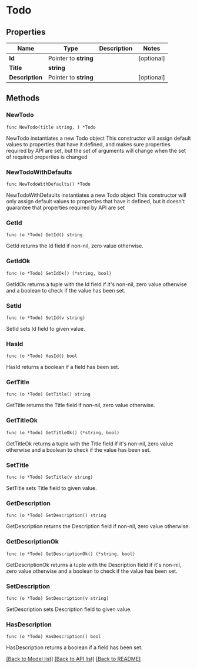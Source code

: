 # Todo

## Properties

Name | Type | Description | Notes
------------ | ------------- | ------------- | -------------
**Id** | Pointer to **string** |  | [optional] 
**Title** | **string** |  | 
**Description** | Pointer to **string** |  | [optional] 

## Methods

### NewTodo

`func NewTodo(title string, ) *Todo`

NewTodo instantiates a new Todo object
This constructor will assign default values to properties that have it defined,
and makes sure properties required by API are set, but the set of arguments
will change when the set of required properties is changed

### NewTodoWithDefaults

`func NewTodoWithDefaults() *Todo`

NewTodoWithDefaults instantiates a new Todo object
This constructor will only assign default values to properties that have it defined,
but it doesn't guarantee that properties required by API are set

### GetId

`func (o *Todo) GetId() string`

GetId returns the Id field if non-nil, zero value otherwise.

### GetIdOk

`func (o *Todo) GetIdOk() (*string, bool)`

GetIdOk returns a tuple with the Id field if it's non-nil, zero value otherwise
and a boolean to check if the value has been set.

### SetId

`func (o *Todo) SetId(v string)`

SetId sets Id field to given value.

### HasId

`func (o *Todo) HasId() bool`

HasId returns a boolean if a field has been set.

### GetTitle

`func (o *Todo) GetTitle() string`

GetTitle returns the Title field if non-nil, zero value otherwise.

### GetTitleOk

`func (o *Todo) GetTitleOk() (*string, bool)`

GetTitleOk returns a tuple with the Title field if it's non-nil, zero value otherwise
and a boolean to check if the value has been set.

### SetTitle

`func (o *Todo) SetTitle(v string)`

SetTitle sets Title field to given value.


### GetDescription

`func (o *Todo) GetDescription() string`

GetDescription returns the Description field if non-nil, zero value otherwise.

### GetDescriptionOk

`func (o *Todo) GetDescriptionOk() (*string, bool)`

GetDescriptionOk returns a tuple with the Description field if it's non-nil, zero value otherwise
and a boolean to check if the value has been set.

### SetDescription

`func (o *Todo) SetDescription(v string)`

SetDescription sets Description field to given value.

### HasDescription

`func (o *Todo) HasDescription() bool`

HasDescription returns a boolean if a field has been set.


[[Back to Model list]](../README.md#documentation-for-models) [[Back to API list]](../README.md#documentation-for-api-endpoints) [[Back to README]](../README.md)


